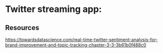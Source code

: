 Twitter streaming app:
=========================

## Resources

https://towardsdatascience.com/real-time-twitter-sentiment-analysis-for-brand-improvement-and-topic-tracking-chapter-3-3-3b61b0f488c0
